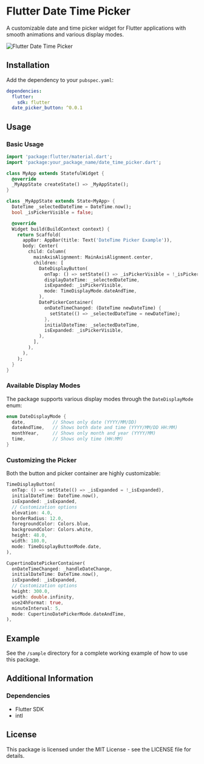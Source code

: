 # Flutter Date Time Picker

A customizable date and time picker widget for Flutter applications with smooth animations and various display modes.

![Flutter Date Time Picker](https://example.com/path-to-your-image.png)

## Installation

Add the dependency to your `pubspec.yaml`:

```yaml
dependencies:
  flutter:
    sdk: flutter
  date_picker_button: ^0.0.1
```

## Usage

### Basic Usage

```dart
import 'package:flutter/material.dart';
import 'package:your_package_name/date_time_picker.dart';

class MyApp extends StatefulWidget {
  @override
  _MyAppState createState() => _MyAppState();
}

class _MyAppState extends State<MyApp> {
  DateTime _selectedDateTime = DateTime.now();
  bool _isPickerVisible = false;

  @override
  Widget build(BuildContext context) {
    return Scaffold(
      appBar: AppBar(title: Text('DateTime Picker Example')),
      body: Center(
        child: Column(
          mainAxisAlignment: MainAxisAlignment.center,
          children: [
            DateDisplayButton(
              onTap: () => setState(() => _isPickerVisible = !_isPickerVisible),
              displayDateTime: _selectedDateTime,
              isExpanded: _isPickerVisible,
              mode: TimeDisplayMode.dateAndTime,
            ),
            DatePickerContainer(
              onDateTimeChanged: (DateTime newDateTime) {
                setState(() => _selectedDateTime = newDateTime);
              },
              initialDateTime: _selectedDateTime,
              isExpanded: _isPickerVisible,
            ),
          ],
        ),
      ),
    );
  }
}
```

### Available Display Modes

The package supports various display modes through the `DateDisplayMode` enum:

```dart
enum DateDisplayMode {
  date,          // Shows only date (YYYY/MM/DD)
  dateAndTime,   // Shows both date and time (YYYY/MM/DD HH:MM)
  monthYear,     // Shows only month and year (YYYY/MM)
  time,          // Shows only time (HH:MM)
}
```

### Customizing the Picker

Both the button and picker container are highly customizable:

```dart
TimeDisplayButton(
  onTap: () => setState(() => _isExpanded = !_isExpanded),
  initialDateTime: DateTime.now(),
  isExpanded: _isExpanded,
  // Customization options
  elevation: 4.0,
  borderRadius: 12.0,
  foregroundColor: Colors.blue,
  backgroundColor: Colors.white,
  height: 48.0,
  width: 180.0,
  mode: TimeDisplayButtonMode.date,
),

CupertinoDatePickerContainer(
  onDateTimeChanged: _handleDateChange,
  initialDateTime: DateTime.now(),
  isExpanded: _isExpanded,
  // Customization options
  height: 300.0,
  width: double.infinity,
  use24hFormat: true,
  minuteInterval: 5,
  mode: CupertinoDatePickerMode.dateAndTime,
),
```

## Example

See the `/sample` directory for a complete working example of how to use this package.

## Additional Information

### Dependencies

- Flutter SDK
- intl

## License

This package is licensed under the MIT License - see the LICENSE file for details.
